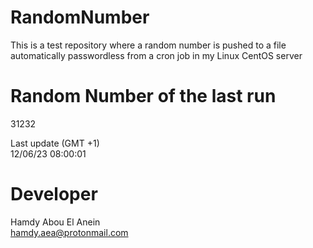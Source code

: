 # RandomNumber    
This is a test repository where a random number is pushed to a file automatically passwordless from a cron job in my Linux CentOS server    
# Random Number of the last run   
31232
      
Last update (GMT +1)    
12/06/23 08:00:01
# Developer    
Hamdy Abou El Anein   
hamdy.aea@protonmail.com
